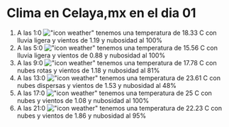 # Clima en Celaya,mx en el dia 01

1. A las 1:0 !["icon weather"](http://openweathermap.org/img/w/10n.png) tenemos una temperatura de 18.33 C con lluvia ligera y  vientos de 1.19 y nubosidad al 100%
1. A las 5:0 !["icon weather"](http://openweathermap.org/img/w/10n.png) tenemos una temperatura de 15.56 C con lluvia ligera y  vientos de 0.88 y nubosidad al 100%
1. A las 9:0 !["icon weather"](http://openweathermap.org/img/w/04d.png) tenemos una temperatura de 17.78 C con nubes rotas y  vientos de 1.18 y nubosidad al 81%
1. A las 13:0 !["icon weather"](http://openweathermap.org/img/w/03d.png) tenemos una temperatura de 23.61 C con nubes dispersas y  vientos de 1.53 y nubosidad al 48%
1. A las 17:0 !["icon weather"](http://openweathermap.org/img/w/04d.png) tenemos una temperatura de 25 C con nubes y  vientos de 1.08 y nubosidad al 100%
1. A las 21:0 !["icon weather"](http://openweathermap.org/img/w/04n.png) tenemos una temperatura de 22.23 C con nubes y  vientos de 1.86 y nubosidad al 95%
